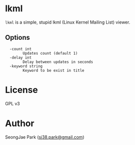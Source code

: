lkml
========

`lkml` is a simple, stupid lkml (Linux Kernel Mailing List) viewer.


Options
-------

```
  -count int
        Updates count (default 1)
  -delay int
        Delay between updates in seconds
  -keyword string
        Keyword to be exist in title
```


License
=======

GPL v3


Author
======

SeongJae Park (sj38.park@gmail.com)
